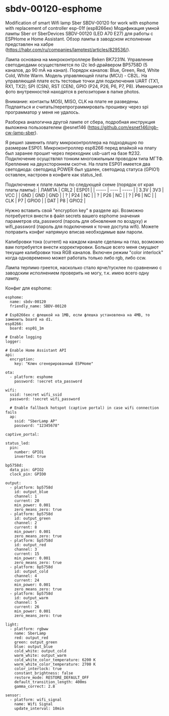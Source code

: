# sbdv-00120-esphome
Modification of smart Wifi lamp Sber SBDV-00120 for work with esphome with replacement of controller esp-01f (esp8266ex)
Модификация умной лампы Sber от SberDevices SBDV-00120 (LED A70 E27) для работы с ESPHome и Home Assistant.
Обзор лампы в заводском исполнении представлен на хабре (https://habr.com/ru/companies/lamptest/articles/829536/).

Лампа основана на микроконтроллере Beken BK7231N. Управление светодиодами осуществляется по i2c led-драйвером BP5758D (5 каналов, до 90 mA на канал). Порядок каналов: Blue, Green, Red, White Cold, White Warm.
Модель управляющей платы (MCU) - CB2L. На управляющей плате есть тестовые точки для подключения UART (TX1, RX1, TX2); SPI (CSN), RST (CEN), GPIO (P24, P26, P6, P7, P8). Имеющиеся фото внутренностей находятся в репозитории в папке photos.

Внимание: контакты MOSI, MISO, CLK на плате не разведены. Подпаяться и считать/перепрограммировать прошивку через spi программатор у меня не удалось.

Разборка аналогична другой лампе от сбера, подробная инструкция выложена пользователем @esnet146 (https://github.com/esnet146/rgb-cw-lamp-sber).

Я решил заменить плату микроконтроллера на подходящую по размерам ESP01.
Микроконтроллер esp8266 перед впайкой на плату был заранее прошит через переходник usb-uart на базе ft232. Подключение осущствлял тонким многожильным проводом типа МГТФ. Крепление на двухстороннем скотче.
На плате ESP01 имеется два светодиода: светодиод POWER был удален, светодиод статуса (GPIO1) оставлен, настроен в конфиге как status_led.

Подключение к плате лампы по следующей схеме (порядок от края платы лампы):
| ЛАМПА | CRL2 | ESP01 |
| ----- | ---- | ----- |
| 3.3V  | 3V3  | VCC   |
| GND   | GND  | GND   |
| ?     | P24  | NC    |
| ?     | P26  | NC    |
| ?     | P6   | NC    |
| CLK   | P7   | GPIO0 |
| DAT   | P8   | GPIO2 |


Нужно вставить свой "encryption key" в разделе api. Возможно потребуется внести в файл secrets вашего esphome значения параметров ota_password (пароль для обновления по воздуху) и wifi_password (пароль для подключения к точке доступа wifi). Можете поправить конфиг напрямую вписав необходимые вам пароли.

Калибровки тока (current) на каждом канале сделаны на глаз, возможно вам потребуется внести корректировки. 
Больше всего меня смущают текущие калибровки тока RGB каналов. 
Включен режим "color interlock" когда одновременно может работать только либо rgb, либо ccw. 

Лампа терпимо греется, насколько стало ярче/тусклее по сравнению с заводским исполнением проверить не могу, т.к. имею всего одну лампу.

Конфиг для esphome: 
```
esphome:
  name: sbdv-00120
  friendly_name: SBDV-00120

# Esp8266ex с флешкой на 1MB, если флешка установлена на 4MB, то заменить board на d1.
esp8266:
  board: esp01_1m

# Enable logging
logger:

# Enable Home Assistant API
api:
  encryption:
    key: "Ключ сгенерированный ESPHome"

ota:
  - platform: esphome
    password: !secret ota_password

wifi:
  ssid: !secret wifi_ssid
  password: !secret wifi_password

  # Enable fallback hotspot (captive portal) in case wifi connection fails
  ap:
    ssid: "SberLamp AP"
    password: "12345678"

captive_portal:

status_led:
  pin:
    number: GPIO1
    inverted: true

bp5758d:
  data_pin: GPIO2
  clock_pin: GPIO0

output:
  - platform: bp5758d
    id: output_blue
    channel: 1
    current: 20
    min_power: 0.001
    zero_means_zero: true
  - platform: bp5758d
    id: output_green
    channel: 2
    current: 8
    min_power: 0.001
    zero_means_zero: true
  - platform: bp5758d
    id: output_red
    channel: 3
    current: 15
    min_power: 0.001
    zero_means_zero: true
  - platform: bp5758d
    id: output_cold
    channel: 4
    current: 24
    min_power: 0.001
    zero_means_zero: true
  - platform: bp5758d
    id: output_warm
    channel: 5
    current: 26
    min_power: 0.001
    zero_means_zero: true

light:
  - platform: rgbww
    name: SberLamp
    red: output_red
    green: output_green
    blue: output_blue
    cold_white: output_cold
    warm_white: output_warm
    cold_white_color_temperature: 6200 K
    warm_white_color_temperature: 2700 K 
    color_interlock: true
    constant_brightness: false
    restore_mode: RESTORE_DEFAULT_OFF
    default_transition_length: 400ms
    gamma_correct: 2.8

sensor:
  - platform: wifi_signal
    name: Wifi Signal
    update_interval: 10min

```


